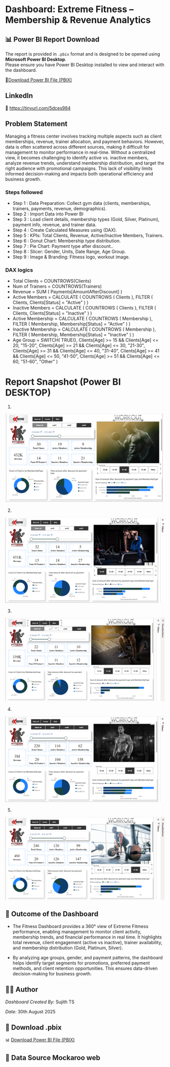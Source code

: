 
# Dashboard: Extreme Fitness – Membership & Revenue Analytics
    


## 📊 Power BI Report Download

The report is provided in `.pbix` format and is designed to be opened using **Microsoft Power BI Desktop**.  
Please ensure you have Power BI Desktop installed to view and interact with the dashboard.

📎[Download Power BI File (PBIX)](https://github.com/sujithts31618-ui/Fitness/raw/main/Fitness_analysis.pbix)


## LinkedIn
📎 https://tinyurl.com/5dces984

## Problem Statement

Managing a fitness center involves tracking multiple aspects such as client memberships, revenue, trainer allocation, and payment behaviors. However, data is often scattered across different sources, making it difficult for management to monitor performance in real-time. Without a centralized view, it becomes challenging to identify active vs. inactive members, analyze revenue trends, understand membership distribution, and target the right audience with promotional campaigns. This lack of visibility limits informed decision-making and impacts both operational efficiency and business growth.


### Steps followed 

- Step 1 : Data Preparation: Collect gym data (clients, memberships, trainers, payments, revenue, demographics).
- Step 2 : Import Data into Power BI
- Step 3 : Load client details, membership types (Gold, Silver, Platinum), payment info, revenue, and trainer data.
- Step 4 : Create Calculated Measures  using (DAX).
- Step 5 : KPIs: Total Clients, Revenue, Active/Inactive Members, Trainers.
- Step 6 : Donut Chart: Membership type distribution.
- Step 7 : Pie Chart: Payment type after discount..
- Step 8 : Slicer: Gender, Units, Date Range, Age Group.
- Step 9 : Image & Branding: Fitness logo, workout image.

### DAX logics

- Total Clients = COUNTROWS(Clients)
- Num of Trainers = COUNTROWS(Trainers)
- Revenue = SUM ( Payments[AmountAfterDiscount] )
- Active Members =
CALCULATE (
    COUNTROWS ( Clients ),
    FILTER ( Clients, Clients[Status] = "Active" )
)
- Inactive Members =
CALCULATE (
    COUNTROWS ( Clients ),
    FILTER ( Clients, Clients[Status] = "Inactive" )
)
- Active Membership =
CALCULATE (
    COUNTROWS ( Membership ),
    FILTER ( Membership, Membership[Status] = "Active" )
)
- Inactive Membership =
CALCULATE (
    COUNTROWS ( Membership ),
    FILTER ( Membership, Membership[Status] = "Inactive" )
)
- Age Group =
SWITCH(
    TRUE(),
    Clients[Age] >= 15 && Clients[Age] <= 20, "15-20",
    Clients[Age] >= 21 && Clients[Age] <= 30, "21-30",
    Clients[Age] >= 31 && Clients[Age] <= 40, "31-40",
    Clients[Age] >= 41 && Clients[Age] <= 50, "41-50",
    Clients[Age] >= 51 && Clients[Age] <= 60, "51-60",
    "Other"
)



# Report Snapshot (Power BI DESKTOP) 
1.
![Dashboard](https://raw.githubusercontent.com/sujithts31618-ui/Fitness/main/Fit_1.png)


2.

![Dashboard](https://raw.githubusercontent.com/sujithts31618-ui/Fitness/main/Fit_2.png)


3.

![Dashboard](https://raw.githubusercontent.com/sujithts31618-ui/Fitness/main/Fit_3.png)

4.

![Dashboard](https://raw.githubusercontent.com/sujithts31618-ui/Fitness/main/Fit_4.png)

5.

![Dashboard](https://raw.githubusercontent.com/sujithts31618-ui/Fitness/main/Fit_5.png)

## 🎯 Outcome of the Dashboard

- The Fitness Dashboard provides a 360° view of Extreme Fitmess performance, enabling management to monitor client activity, membership trends, and financial performance in real time. It highlights total revenue, client engagement (active vs inactive), trainer availability, and membership distribution (Gold, Platinum, Silver).

- By analyzing age groups, gender, and payment patterns, the dashboard helps identify target segments for promotions, preferred payment methods, and client retention opportunities. This ensures data-driven decision-making for business growth.

## 👨‍💻 Author
*Dashboard Created By:* Sujith TS 

*Date:* 30th August 2025

## 📂 Download .pbix 
📊 [Download Power BI File (PBIX)](https://github.com/sujithts31618-ui/Fitness/raw/main/Fitness_analysis.pbix)

## 📌 Data Source Mockaroo web

